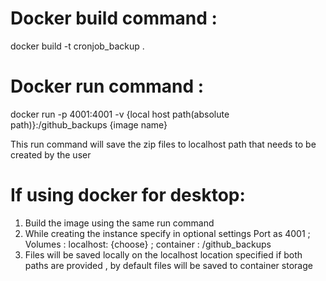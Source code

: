 # Docker build command : 
docker build -t cronjob_backup .
# Docker run command : 
docker run -p 4001:4001 -v {local host path(absolute path)}:/github_backups {image name}
<p/>
This run command will save the zip files to localhost path that needs to be created by the user

# If using docker for desktop:
1. Build the image using the same run command
2. While creating the instance specify in optional settings Port as 4001 ; Volumes : localhost: {choose} ; container : /github_backups
3. Files will be saved locally on the localhost location specified if both paths are provided , by default files will be saved to container storage
